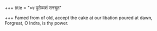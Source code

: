 +++
title = "०४ पुरोळाशं सनश्रुत"

+++
Famed from of old, accept the cake at our libation poured at dawn,  
     Forgreat, O Indra, is thy power.